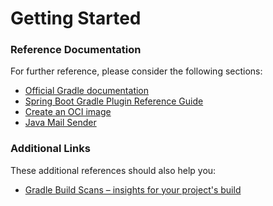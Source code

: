 # Getting Started

### Reference Documentation
For further reference, please consider the following sections:

* [Official Gradle documentation](https://docs.gradle.org)
* [Spring Boot Gradle Plugin Reference Guide](https://docs.spring.io/spring-boot/docs/2.7.11/gradle-plugin/reference/html/)
* [Create an OCI image](https://docs.spring.io/spring-boot/docs/2.7.11/gradle-plugin/reference/html/#build-image)
* [Java Mail Sender](https://docs.spring.io/spring-boot/docs/2.7.11/reference/htmlsingle/#io.email)

### Additional Links
These additional references should also help you:

* [Gradle Build Scans – insights for your project's build](https://scans.gradle.com#gradle)


